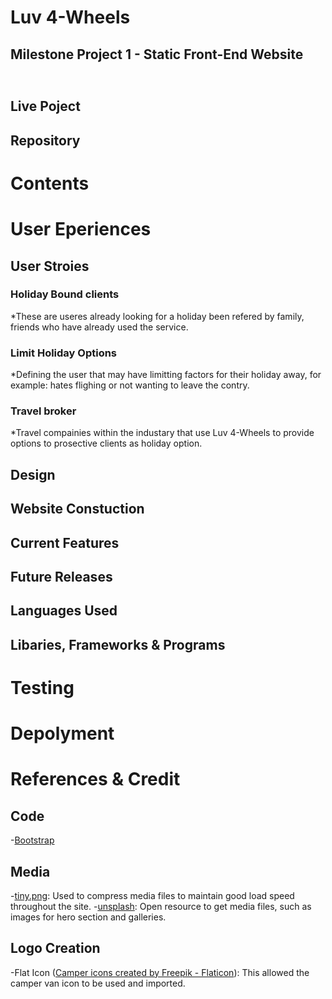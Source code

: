 # Luv 4-Wheels 
## Milestone Project 1 - Static Front-End Website 

<h2><img></h2>

## Live Poject 


## Repository 

# Contents

# User Eperiences 

## User Stroies 

### Holiday Bound clients 

*These are useres already looking for a holiday been refered by family, friends who have already used the service. 

### Limit Holiday Options 

*Defining the user that may have limitting factors for their holiday away, for example: hates flighing or not wanting to leave the contry.

### Travel broker 

*Travel compainies within the industary that use Luv 4-Wheels to provide options to prosective clients as holiday option. 

## Design 

## Website Constuction 

## Current Features 

## Future Releases 

## Languages Used 

## Libaries, Frameworks & Programs 

# Testing 

# Depolyment 

# References & Credit 

## Code

-[Bootstrap](https://getbootstrap.com/docs/5.2/getting-started/contents/#bootstrap-source-code)

## Media

-[tiny.png](https://tinypng.com/): Used to compress media files to maintain good load speed throughout the site. 
-[unsplash](https://unsplash.com/): Open resource to get media files, such as images for hero section and galleries. 

## Logo Creation

-Flat Icon (<a href="https://www.flaticon.com/free-icons/camper" title="camper icons">Camper icons created by Freepik - Flaticon</a>): This allowed the camper van icon to be used and imported. 